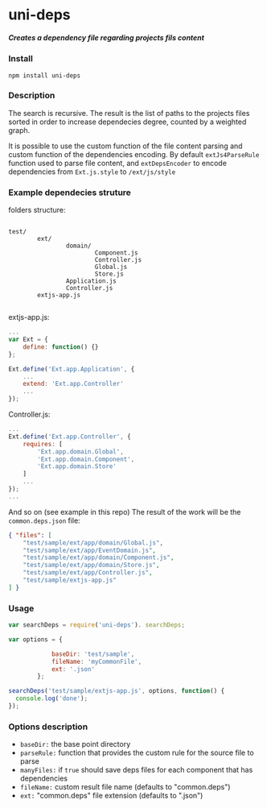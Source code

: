 # uni-deps

##### Creates a dependency file regarding projects fils content

### Install
```
npm install uni-deps
```
### Description

The search is recursive. The result is the list of paths to the projects files sorted
in order to increase dependecies degree, counted by a weighted graph.

It is possible to use the custom function of the file content  parsing and custom function of the dependencies encoding. 
By default `extJs4ParseRule` function used to parse file content, and `extDepsEncoder` to encode dependencies from
`Ext.js.style` to `/ext/js/style`

### Example dependecies struture

folders structure:
```

test/
        ext/
                domain/
                        Component.js
                        Controller.js
                        Global.js
                        Store.js
                Application.js
                Controller.js
        extjs-app.js
        
```

extjs-app.js:
```js
...
var Ext = {
    define: function() {}
};

Ext.define('Ext.app.Application', {
    ...
    extend: 'Ext.app.Controller'
    ...
});
```
Controller.js:
```js
...
Ext.define('Ext.app.Controller', {
    requires: [
        'Ext.app.domain.Global',
        'Ext.app.domain.Component',
        'Ext.app.domain.Store'
    ]
    ...
});
...

```
And so on (see example in this repo)
The result of the work will be the `common.deps.json` file:
```json
{ "files": [ 
    "test/sample/ext/app/domain/Global.js",
    "test/sample/ext/app/EventDomain.js",
    "test/sample/ext/app/domain/Component.js",
    "test/sample/ext/app/domain/Store.js",
    "test/sample/ext/app/Controller.js",
    "test/sample/extjs-app.js"
] }
```

### Usage

```js
var searchDeps = require('uni-deps'). searchDeps;

var options = {

            baseDir: 'test/sample',
            fileName: 'myCommonFile',
            ext: '.json'
        };

searchDeps('test/sample/extjs-app.js', options, function() {
  console.log('done');
});
```

### Options description


* `baseDir:` the base point directory
* `parseRule:` function that provides the custom rule for the source file to parse
* `manyFiles:` if `true` should save deps files for each component that has dependencies
* `fileName:` custom result file name (defaults to "common.deps")
* `ext:` "common.deps" file extension (defaults to ".json")
